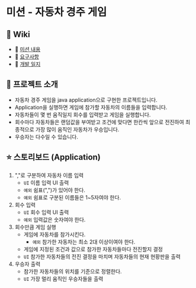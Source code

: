 # 미션 - 자동차 경주 게임

## 📌 Wiki

- 📍 [미션 내용](https://github.com/tonic523/java-racingcar-precourse/wiki/%EB%AF%B8%EC%85%98-%EB%82%B4%EC%9A%A9)
- 🧐 [요구사항](https://github.com/tonic523/java-racingcar-precourse/wiki/%EC%9A%94%EA%B5%AC%EC%82%AC%ED%95%AD)
- 📝 [개발 일지](https://github.com/tonic523/java-racingcar-precourse/wiki/%EA%B0%9C%EB%B0%9C-%EC%9D%BC%EC%A7%80)

## 🙉 프로젝트 소개

- 자동차 경주 게임을 java application으로 구현한 프로젝트입니다.
- Application을 실행하면 게임에 참가할 자동차의 이름들을 입력합니다.
- 자동차들이 몇 번 움직일지 회수를 입력받고 게임을 실행합니다.
- 회수마다 자동차들은 랜덤값을 부여받고 조건에 맞다면 한칸씩 앞으로 전진하여 최종적으로 가장 많이 움직인 자동차가 우승입니다.
- 우승자는 다수일 수 있습니다.

## ⭐️ 스토리보드 (Application)

1. ","로 구분하여 자동차 이름 입력
    - `UI` 이름 입력 UI 출력
    - `예외` 쉼표(",")가 있어야 한다.
    - `예외` 쉼표로 구분된 이름들은 1~5자여야 한다.
2. 회수 입력
    - `UI` 회수 입력 UI 출력
    - `예외` 입력값은 숫자여야 한다.
3. 회수만큼 게임 실행
    - 게임에 자동차를 참가시킨다.
        - `예외` 참가한 자동차는 최소 2대 이상이여야 한다.
    - 게임에 지정된 조건과 값으로 참가한 자동차들마다 전진할지 결정
    - `UI` 참가한 자동차들의 전진 결정을 마치며 자동차들의 현재 현황판을 출력
4. 우승자 출력
    - 참가한 자동차들의 위치를 기준으로 정렬한다.
    - `UI` 가장 멀리 움직인 우승자들을 출력
